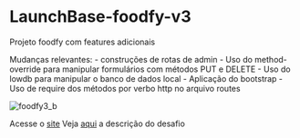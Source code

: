 # LaunchBase-foodfy-v3
Projeto foodfy com features adicionais 

Mudanças relevantes: 
    - construções de rotas de admin 
    - Uso do method-override para manipular formulários com métodos PUT e DELETE 
    - Uso do lowdb para manipular o banco de dados local 
    - Aplicação do bootstrap 
    - Uso de require dos métodos por verbo http no arquivo routes 

![foodfy3_b](https://user-images.githubusercontent.com/19207320/122915863-9e254400-d332-11eb-8639-6e2460416490.gif)

Acesse o [site](https://foodyv3.herokuapp.com/) 
Veja [aqui](https://github.com/Rocketseat/bootcamp-launchbase-desafios-04/blob/master/desafios/04-admin-foodfy.md)  a descrição do desafio
